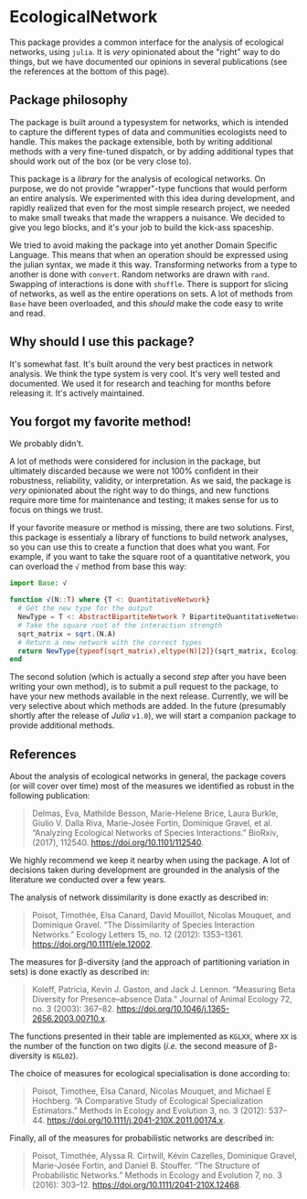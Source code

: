 # EcologicalNetwork

This package provides a common interface for the analysis of ecological
networks, using `julia`. It is *very* opinionated about the "right" way to do
things, but we have documented our opinions in several publications (see the
references at the bottom of this page).

## Package philosophy

The package is built around a typesystem for networks, which is intended to
capture the different types of data and communities ecologists need to handle.
This makes the package extensible, both by writing additional methods with a
very fine-tuned dispatch, or by adding additional types that should work out of
the box (or be very close to).

This package is a *library* for the analysis of ecological networks. On purpose,
we do not provide "wrapper"-type functions that would perform an entire
analysis. We experimented with this idea during development, and rapidly
realized that even for the most simple research project, we needed to make small
tweaks that made the wrappers a nuisance. We decided to give you lego blocks,
and it's your job to build the kick-ass spaceship.

We tried to avoid making the package into yet another Domain Specific Language.
This means that when an operation should be expressed using the julian syntax,
we made it this way. Transforming networks from a type to another is done with
`convert`. Random networks are drawn with `rand`. Swapping of interactions is
done with `shuffle`. There is support for slicing of networks, as well as the
entire operations on sets. A lot of methods from `Base` have been overloaded,
and this *should* make the code easy to write and read.

## Why should I use this package?

It's somewhat fast. It's built around the very best practices in network
analysis. We think the type system is very cool. It's very well tested and
documented. We used it for research and teaching for months before releasing it.
It's actively maintained.

## You forgot my favorite method!

We probably didn't.

A lot of methods were considered for inclusion in the package, but ultimately
discarded because we were not 100% confident in their robustness, reliability,
validity, or interpretation. As we said, the package is *very* opinionated about
the right way to do things, and new functions require more time for maintenance
and testing; it makes sense for us to focus on things we trust.

If your favorite measure or method is missing, there are two solutions. First,
this package is essentialy a library of functions to build network analyses, so
you can use this to create a function that does what you want. For example, if
you want to take the square root of a quantitative network, you can overload the `√`
method from base this way:

~~~ julia
import Base: √

function √(N::T) where {T <: QuantitativeNetwork}
  # Get the new type for the output
  NewType = T <: AbstractBipartiteNetwork ? BipartiteQuantitativeNetwork : UnipartiteQuantitativeNetwork
  # Take the square root of the interaction strength
  sqrt_matrix = sqrt.(N.A)
  # Return a new network with the correct types
  return NewType{typeof(sqrt_matrix),eltype(N)[2]}(sqrt_matrix, EcologicalNetwork.species_objects(N)...)
end
~~~

The second solution (which is actually a second *step* after you have been
writing your own method), is to submit a pull request to the package, to have
your new methods available in the next release. Currently, we will be very
selective about which methods are added. In the future (presumably shortly after
the release of *Julia* `v1.0`), we will start a companion package to provide
additional methods.

## References

About the analysis of ecological networks in general, the package covers (or
will cover over time) most of the measures we identified as robust in the
following publication:

> Delmas, Eva, Mathilde Besson, Marie-Helene Brice, Laura Burkle, Giulio V.
> Dalla Riva, Marie-Josée Fortin, Dominique Gravel, et al. “Analyzing Ecological
> Networks of Species Interactions.” BioRxiv, (2017), 112540.
> https://doi.org/10.1101/112540.

We highly recommend we keep it nearby when using the package. A lot of decisions
taken during development are grounded in the analysis of the literature we
conducted over a few years.

The analysis of network dissimilarity is done exactly as described in:

> Poisot, Timothée, Elsa Canard, David Mouillot, Nicolas Mouquet, and Dominique
> Gravel. “The Dissimilarity of Species Interaction Networks.” Ecology Letters
> 15, no. 12 (2012): 1353–1361. https://doi.org/10.1111/ele.12002.

The measures for β-diversity (and the approach of partitioning variation in
sets) is done exactly as described in:

> Koleff, Patricia, Kevin J. Gaston, and Jack J. Lennon. “Measuring Beta
> Diversity for Presence–absence Data.” Journal of Animal Ecology 72, no. 3
> (2003): 367–82. https://doi.org/10.1046/j.1365-2656.2003.00710.x.

The functions presented in their table are implemented as `KGLXX`, where `XX` is
the number of the function on two digits (*i.e.* the second measure of
β-diversity is `KGL02`).

The choice of measures for ecological specialisation is done according to:

> Poisot, Timothee, Elsa Canard, Nicolas Mouquet, and Michael E Hochberg. “A
> Comparative Study of Ecological Specialization Estimators.” Methods in Ecology
> and Evolution 3, no. 3 (2012): 537–44.
> https://doi.org/10.1111/j.2041-210X.2011.00174.x.

Finally, all of the measures for probabilistic networks are described in:

> Poisot, Timothée, Alyssa R. Cirtwill, Kévin Cazelles, Dominique Gravel,
> Marie-Josée Fortin, and Daniel B. Stouffer. “The Structure of Probabilistic
> Networks.” Methods in Ecology and Evolution 7, no. 3 (2016): 303–12.
> https://doi.org/10.1111/2041-210X.12468.
